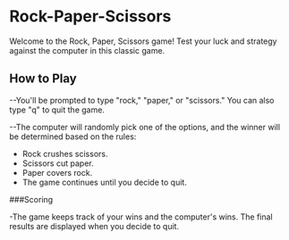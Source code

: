 # Rock-Paper-Scissors

Welcome to the Rock, Paper, Scissors game! Test your luck and strategy against the computer in this classic game.

## How to Play

--You'll be prompted to type "rock," "paper," or "scissors." You can also type "q" to quit the game.

--The computer will randomly pick one of the options, and the winner will be determined based on the rules:

   * Rock crushes scissors.
   * Scissors cut paper.
   * Paper covers rock.
   * The game continues until you decide to quit.

###Scoring

-The game keeps track of your wins and the computer's wins. The final results are displayed when you decide to quit.
